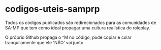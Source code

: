 # codigos-uteis-samprp
Todos os códigos publicados são redirecionados para as comunidades de SA-MP que tem como ideal propagar uma cultura realística do roleplay.

O próprio Github propaga o ^M no código, pode copiar e colar tranquilamente que ele 'NÃO' vai junto.
